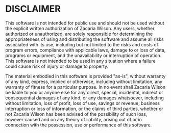 # DISCLAIMER

This software is not intended for public use and should not be used without the explicit written authorization of Zacaria Wilson. Any users, whether authorized or unauthorized, are solely responsible for determining the appropriateness of using and distributing the software and assume all risks associated with its use, including but not limited to the risks and costs of program errors, compliance with applicable laws, damage to or loss of data, programs or equipment, and the unavailability or interruption of operation. This software is not intended to be used in any situation where a failure could cause risk of injury or damage to property.

The material embodied in this software is provided "as-is", without warranty of any kind, express, implied or otherwise, including without limitation, any warranty of fitness for a particular purpose. In no event shall Zacaria Wilson be liable to you or anyone else for any direct, special, incidental, indirect or consequential damages of any kind, or any damages whatsoever, including without limitation, loss of profit, loss of use, savings or revenue, business interruption or loss of information, or the claims of third parties, whether or not Zacaria Wilson has been advised of the possibility of such loss, however caused and on any theory of liability, arising out of or in connection with the possession, use or performance of this software.